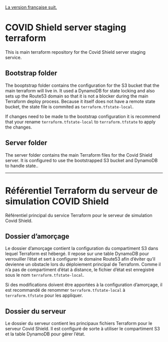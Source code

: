 [La version française suit.](#référentiel-terraform-du-serveur-de-simulation-covid-shield)

# COVID Shield server staging terraform

This is main terraform repository for the Covid Shield server staging service.

## Bootstrap folder

The booptstrap folder contains the configuration for the S3 bucket that the main terraform will live in. It used a DynamoDB for state locking and also sets up the Route53 domain so that it is not a blocker during the main Terraform deploy process. Because it itself does not have a remote state bucket, the state file is commited as `terraform.tfstate-local`.

If changes need to be made to the bootstrap configuration it is recommend that your rename `terraform.tfstate-local` to `terraform.tfstate` to apply the changes.

## Server folder

The server folder contains the main Terraform files for the Covid Shield server. It is configured to use the bootstrapped S3 bucket and DynamoDB to handle state..

---

# Référentiel Terraform du serveur de simulation COVID Shield

Référentiel principal du service Terraform pour le serveur de simulation Covid Shield.

## Dossier d’amorçage

Le dossier d’amorçage contient la configuration du compartiment S3 dans lequel Terraform est hébergé. Il repose sur une table DynamoDB pour verrouiller l’état et sert à configurer le domaine Route53 afin d’éviter qu’il devienne un obstacle lors du déploiement principal de Terraform. Comme il n’a pas de compartiment d’état à distance, le fichier d’état est enregistré sous le nom `terraform.tfstate-local`.

Si des modifications doivent être apportées à la configuration d’amorçage, il est recommandé de renommer `terraform.tfstate-local` à `terraform.tfstate` pour les appliquer.

## Dossier du serveur

Le dossier du serveur contient les principaux fichiers Terraform pour le serveur Covid Shield. Il est configuré de sorte à utiliser le compartiment S3 et la table DynamoDB pour gérer l’état.

